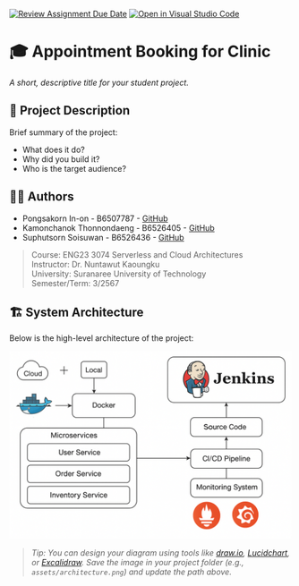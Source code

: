 [![Review Assignment Due Date](https://classroom.github.com/assets/deadline-readme-button-22041afd0340ce965d47ae6ef1cefeee28c7c493a6346c4f15d667ab976d596c.svg)](https://classroom.github.com/a/SgPtMhMI)
[![Open in Visual Studio Code](https://classroom.github.com/assets/open-in-vscode-2e0aaae1b6195c2367325f4f02e2d04e9abb55f0b24a779b69b11b9e10269abc.svg)](https://classroom.github.com/online_ide?assignment_repo_id=19462044&assignment_repo_type=AssignmentRepo)
# 🎓 Appointment Booking for Clinic

_A short, descriptive title for your student project._

## 📝 Project Description

Brief summary of the project:
- What does it do?
- Why did you build it?
- Who is the target audience?

## 🧑‍💻 Authors

- Pongsakorn In-on - B6507787 - [GitHub](https://github.com/Khaichiaro)
- Kamonchanok Thonnondaeng - B6526405 - [GitHub](https://github.com/Kamonchanok-tnd)
- Suphutsorn Soisuwan - B6526436 - [GitHub](https://github.com/suphutsorn)
  
> Course: ENG23 3074 Serverless and Cloud Architectures  
> Instructor: Dr. Nuntawut Kaoungku  
> University: Suranaree University of Technology  
> Semester/Term: 3/2567

## 🏗️ System Architecture

Below is the high-level architecture of the project:

![Architecture Diagram](assets/architecture.png)

> _Tip: You can design your diagram using tools like [draw.io](https://draw.io), [Lucidchart](https://lucidchart.com), or [Excalidraw](https://excalidraw.com). Save the image in your project folder (e.g., `assets/architecture.png`) and update the path above._

